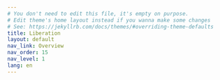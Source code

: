 ```yaml
---
# You don't need to edit this file, it's empty on purpose.
# Edit theme's home layout instead if you wanna make some changes
# See: https://jekyllrb.com/docs/themes/#overriding-theme-defaults
title: Liberation
layout: default
nav_link: Overview
nav_order: 15
nav_level: 1
lang: en
---
```

